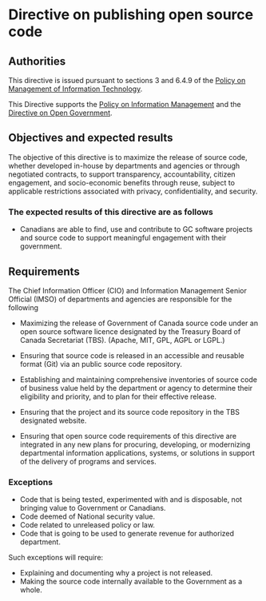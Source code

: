 # Directive on publishing open source code

## Authorities

This directive is issued pursuant to sections 3 and 6.4.9 of the [Policy on Management of Information Technology](https://www.tbs-sct.gc.ca/pol/doc-eng.aspx?id=12755).

This Directive supports the [Policy on Information Management](https://www.tbs-sct.gc.ca/pol/doc-eng.aspx?id=12742) and the [Directive on Open Government](https://www.tbs-sct.gc.ca/pol/doc-eng.aspx?id=28108).

## Objectives and expected results

The objective of this directive is to maximize the release of source code, whether developed in-house by departments and agencies or through negotiated contracts, to support transparency, accountability, citizen engagement, and socio-economic benefits through reuse, subject to applicable restrictions associated with privacy, confidentiality, and security.

### The expected results of this directive are as follows

* Canadians are able to find, use and contribute to GC software projects and source code to support meaningful engagement with their government.

## Requirements

The Chief Information Officer (CIO) and Information Management Senior Official (IMSO) of departments and agencies are responsible for the following

* Maximizing the release of Government of Canada source code under an open source software licence designated by the Treasury Board of Canada Secretariat (TBS). (Apache, MIT, GPL, AGPL or LGPL.)
* Ensuring that source code is released in an accessible and reusable format (Git) via an public source code repository.
* Establishing and maintaining comprehensive inventories of source code of business value held by the department or agency to determine their eligibility and priority, and to plan for their effective release.
* Ensuring that the project and its source code repository in the TBS designated website.

* Ensuring that open source code requirements of this directive are integrated in any new plans for procuring, developing, or modernizing departmental information applications, systems, or solutions in support of the delivery of programs and services.

### Exceptions

* Code that is being tested, experimented with and is disposable, not bringing value to Government or Canadians.
* Code deemed of National security value.
* Code related to unreleased policy or law.
* Code that is going to be used to generate revenue for authorized department.

Such exceptions will require:

* Explaining and documenting why a project is not released.
* Making the source code internally available to the Government as a whole.
